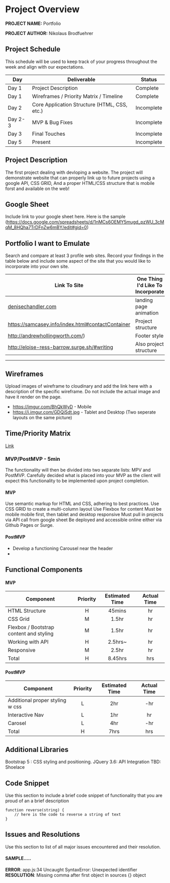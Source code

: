 # Project Overview

**PROJECT NAME:** Portfolio

**PROJECT AUTHOR:** Nikolaus Brodfuehrer

## Project Schedule

This schedule will be used to keep track of your progress throughout the week and align with our expectations.  



|  Day | Deliverable | Status
|---|---| ---|
|Day 1| Project Description | Complete
|Day 1| Wireframes / Priority Matrix / Timeline | Complete
|Day 2| Core Application Structure (HTML, CSS, etc.) | Incomplete
|Day 2-3| MVP & Bug Fixes | Incomplete
|Day 3| Final Touches | Incomplete
|Day 5| Present | Incomplete


## Project Description

 The first project dealing with devloping a website. The project will demonstrate website that can properly link up to future projects using a google API, CSS GRID, And a proper HTML/CSS structure that is mobile forst and available on the web!

## Google Sheet

Include link to your google sheet here.  Here is the sample (https://docs.google.com/spreadsheets/d/1nMCs6OEMY5mugd_pzWU_3cMqM_8HQha7TrDFnZw6mBY/edit#gid=0) 

## Portfolio I want to Emulate

Search and compare at least 3 profile web sites.  Record your findings in the table below and include some aspect of the site that you would like to incorporate into your own site.

Link To Site  | One Thing I'd Like To Incorporate | 
| ------------- | ------------- |
| [denisechandler.com](http://www.denisechandler.com/)| landing page animation
| https://samcasey.info/index.html#contactContainer| Project structure
| http://andrewhollingworth.com/) |  Footer style
| http://eloise-ress-barrow.surge.sh/#writing | Also project structure

---

## Wireframes

Upload images of wireframe to cloudinary and add the link here with a description of the specific wireframe. Do not include the actual image and have it render on the page.  

- https://imgur.com/BhQkWyD - Mobile
- https://i.imgur.com/GDQiSdt.jpg - Tablet and Desktop (Two seperate layouts on the same picture)




## Time/Priority Matrix 

[Link](https://imgur.com/q1Cyn2W)



### MVP/PostMVP - 5min

The functionality will then be divided into two separate lists: MPV and PostMVP.  Carefully decided what is placed into your MVP as the client will expect this functionality to be implemented upon project completion.  

#### MVP 

Use semantic markup for HTML and CSS, adhering to best practices.
Use CSS GRID to create a multi-column layout
Use Flexbox for content
Must be mobile mobile first, then tablet and desktop responsive
Must pull in projects via API call from google sheet
Be deployed and accessible online either via Github Pages or Surge.

#### PostMVP 

- Develop a functioning Carousel near the header
-

## Functional Components



#### MVP
| Component | Priority | Estimated Time | Actual Time |
| --- | :---: |  :---: | :---: | 
| HTML Structure | H | 45mins | hr |
| CSS Grid| M | 1.5hr | hr |  
| Flexbox / Bootstrap content and styling | M | 1.5hr|  hr | 
| Working with API | H | 2.5hrs~|  hr | 
| Responsive | M | 2.5hr | hr | hr |
| Total | H | 8.45hrs| hrs |

#### PostMVP
| Component | Priority | Estimated Time | Actual Time |
| --- | :---: |  :---: | :---: | 
| Additional proper styling w css| L | 2hr | -hr | hr |
| Interactive Nav | L | 1hr | hr |
| Carosel | L | 4hr | -hr | hr |
| Total | H | 7hrs| hrs |

## Additional Libraries
Bootstrap 5 : CSS styling and positioning.
JQuery 3.6: API Integration
TBD: Shoelace

## Code Snippet

Use this section to include a brief code snippet of functionality that you are proud of an a brief description  

```
function reverse(string) {
	// here is the code to reverse a string of text
}
```

## Issues and Resolutions
 Use this section to list of all major issues encountered and their resolution.

#### SAMPLE.....
**ERROR**: app.js:34 Uncaught SyntaxError: Unexpected identifier                                
**RESOLUTION**: Missing comma after first object in sources {} object

